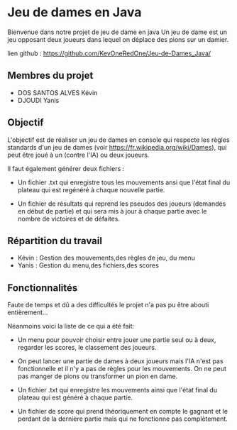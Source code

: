 # Jeu de dames en Java
Bienvenue dans notre projet de jeu de dame en java
Un jeu de dame est un jeu opposant deux joueurs dans lequel on déplace des pions sur un damier.

lien github : https://github.com/KevOneRedOne/Jeu-de-Dames_Java/

## Membres du projet
- DOS SANTOS ALVES Kévin
- DJOUDI Yanis

## Objectif
L'objectif est de réaliser un jeu de dames en console qui respecte les règles standards d'un jeu de dames (voir https://fr.wikipedia.org/wiki/Dames), qui peut être joué à un (contre l'IA) ou deux joueurs.

Il faut également générer deux fichiers :

- Un fichier .txt qui enregistre tous les mouvements ansi que l'état final du plateau qui est regénéré à chaque nouvelle partie.

- Un fichier de résultats qui reprend les pseudos des joueurs (demandés en début de partie) et qui sera mis à jour à chaque partie avec le nombre de victoires et de défaites.

## Répartition du travail
- Kévin : Gestion des mouvements,des règles de jeu, du menu
- Yanis : Gestion du menu,des fichiers,des scores

## Fonctionnalités  
Faute de temps et dû a des difficultés le projet n'a pas pu être abouti entièrement...

Néanmoins voici la liste de ce qui a été fait:

- Un menu pour pouvoir choisir entre jouer une partie seul ou à deux, regarder les scores, le classement des joueurs.

- On peut lancer une partie de dames à deux joueurs
  mais l'IA n'est pas fonctionnelle et il n'y a pas de règles pour les mouvements. On ne peut pas manger de pions ou transformer un pion en dame.

- Un fichier .txt qui enregistre les mouvements ainsi que l'état final du plateau qui est généré à chaque partie.

- Un fichier de score qui prend théoriquement en compte le gagnant et le perdant de la dernière partie mais qui ne fonctionne pas complètement.















